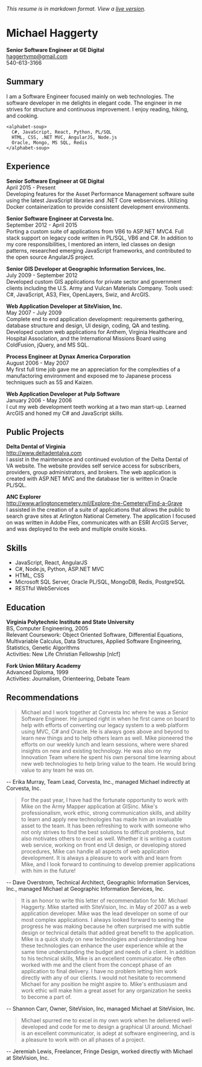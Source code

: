 *This resume is in markdown format.  View a [live version](http://github.com/ghoti143/resume).*

# Michael Haggerty
**Senior Software Engineer at GE Digital**  
haggertymp@gmail.com  
540-613-3166

## Summary
I am a Software Engineer focused mainly on web technologies. The software developer in me delights in elegant code.  The engineer in me strives for structure and continuous improvement. I enjoy reading, hiking, and cooking.

```
<alphabet-soup> 
  C#, JavaScript, React, Python, PL/SQL
  HTML, CSS, .NET MVC, AngularJS, Node.js
  Oracle, Mongo, MS SQL, Redis
</alphabet-soup>
```

## Experience

**Senior Software Engineer at GE Digital**  
April 2015 - Present  
Developing features for the Asset Performance Management software suite using the latest JavaScript libraries and .NET Core webservices.  Utilizing Docker containerization to provide consistent development environments.

**Senior Software Engineer at Corvesta Inc.**  
September 2012 - April 2015  
Porting a custom suite of applications from VB6 to ASP.NET MVC4. Full stack support on legacy code written in PL/SQL, VB6 and C#. In addition to my core responsibilities, I mentored an intern, led classes on design patterns, researched emerging JavaScript frameworks, and contributed to the open source AngularJS project.

**Senior GIS Developer at Geographic Information Services, Inc.**  
July 2009 - September 2012  
Developed custom GIS applications for private sector and government clients including the U.S. Army and Vulcan Materials Company. Tools used: C#, JavaScript, AS3, Flex, OpenLayers, Swiz, and ArcGIS.

**Web Application Developer at SiteVision, Inc.**  
May 2007 - July 2009  
Complete end to end application development: requirements gathering, database structure and design, UI design, coding, QA and testing. Developed custom web applications for Anthem, Virginia Healthcare and Hospital Association, and the International Missions Board using ColdFusion, jQuery, and MS SQL.

**Process Engineer at Dynax America Corporation**  
August 2006 - May 2007  
My first full time job gave me an appreciation for the complexities of a manufactoring environment and exposed me to Japanese process techniques such as 5S and Kaizen.

**Web Application Developer at Pulp Software**  
January 2006 - May 2006  
I cut my web development teeth working at a two man start-up. Learned ArcGIS and honed my C# and JavaScript skills.

## Public Projects

**Delta Dental of Virginia**  
http://www.deltadentalva.com  
I assist in the maintenance and continued evolution of the Delta Dental of VA website.  The website provides self service access for subscribers, providers, group administrators, and brokers.  The web application is created with ASP.NET MVC and the database tier is written in Oracle PL/SQL.

**ANC Explorer**  
http://www.arlingtoncemetery.mil/Explore-the-Cemetery/Find-a-Grave  
I assisted in the creation of a suite of applications that allows the public to search grave sites at Arlington National Cemetery. The application I focused on was written in Adobe Flex, communicates with an ESRI ArcGIS Server, and was deployed to the web and multiple onsite kiosks.

## Skills
* JavaScript, React, AngularJS
* C#, Node.js, Python, ASP.NET MVC
* HTML, CSS
* Microsoft SQL Server, Oracle PL/SQL, MongoDB, Redis, PostgreSQL
* RESTful WebServices

## Education

**Virginia Polytechnic Institute and State University**  
BS, Computer Engineering, 2005  
Relevant Coursework: Object Oriented Software, Differential Equations, Multivariable Calculus, Data Structures, Applied Software Engineering, Statistics, Genetic Algorithms  
Activities: New Life Christian Fellowship [nlcf]

**Fork Union Military Academy**  
Advanced Diploma, 1999  
Activities: Journalism, Orienteering, Debate Team

## Recommendations

> Michael and I work together at Corvesta Inc where he was a Senior Software Engineer. He jumped right
> in when he first came on board to help with efforts of converting our legacy system to a web platform using
> MVC, C# and Oracle. He is always goes above and beyond to learn new things and to help others learn as
> well. Mike pioneered the efforts on our weekly lunch and learn sessions, where were shared insights on new
> and existing technology. He was also on my Innovation Team where he spent his own personal time learning
> about new web technologies to help bring value to the team. He would bring value to any team he was on.

-- Erika Murray, Team Lead, Corvesta, Inc., managed Michael indirectly at Corvesta, Inc.

> For the past year, I have had the fortunate opportunity to work with Mike on the Army Mapper application
> at GISinc. Mike's professionalism, work ethic, strong communication skills, and ability to learn and apply
> new technologies has made him an invaluable asset to the team. It has been refreshing to work with someone
> who not only strives to find the best solutions to difficult problems, but also motivates others to excel as well.
> Whether it is writing a custom web service, working on front end UI design, or developing stored procedures,
> Mike can handle all aspects of web application development. It is always a pleasure to work with and learn
> from Mike, and I look forward to continuing to develop premier applications with him in the future!

-- Dave Overstrom, Technical Architect, Geographic Information Services, Inc., managed Michael at Geographic Information Services, Inc.

> It is an honor to write this letter of recommendation for Mr. Michael Haggerty. Mike started with SiteVision,
> Inc. in May of 2007 as a web application developer. Mike was the lead developer on some of our most
> complex applications. I always looked forward to seeing the progress he was making because he often
> surprised me with subtle design or technical details that added great benefit to the application. Mike is a quick
> study on new technologies and understanding how these technologies can enhance the user experience while
> at the same time understanding the budget and needs of a client. In addition to his technical skills, Mike is an
> excellent communicator. He often worked with me and the client from the concept phase of an application
> to final delivery. I have no problem letting him work directly with any of our clients. I would not hesitate to
> recommend Michael for any position he might aspire to. Mike's enthusiasm and work ethic will make him a
> great asset for any organization he seeks to become a part of.

-- Shannon Carr, Owner, SiteVision, Inc, managed Michael at SiteVision, Inc.

> Michael spurred me to excel in my own work when he delivered well-developed and code for me to design
> a graphical UI around. Michael is an excellent communicator, is adept at software engineering, and is a
> pleasure to work with on all phases of a project.

-- Jeremiah Lewis, Freelancer, Fringe Design, worked directly with Michael at SiteVision, Inc.
